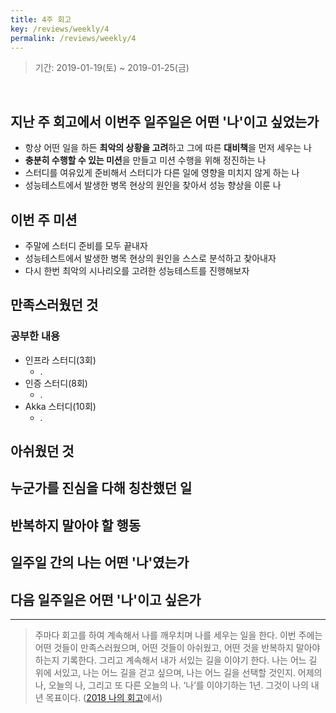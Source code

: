```yaml
---
title: 4주 회고
key: /reviews/weekly/4
permalink: /reviews/weekly/4
---
```


> 기간: 2019-01-19(토) ~ 2019-01-25(금)
<br/>

## 지난 주 회고에서 이번주 일주일은 어떤 '나'이고 싶었는가
- 항상 어떤 일을 하든 **최악의 상황을 고려**하고 그에 따른 **대비책**을 먼저 세우는 나
- **충분히 수행할 수 있는 미션**을 만들고 미션 수행을 위해 정진하는 나
- 스터디를 여유있게 준비해서 스터디가 다른 일에 영향을 미치지 않게 하는 나
- 성능테스트에서 발생한 병목 현상의 원인을 찾아서 성능 향상을 이룬 나

## 이번 주 미션
- 주말에 스터디 준비를 모두 끝내자
- 성능테스트에서 발생한 병목 현상의 원인을 스스로 분석하고 찾아내자
- 다시 한번 최악의 시나리오를 고려한 성능테스트를 진행해보자

## 만족스러웠던 것

### 공부한 내용
- 인프라 스터디(3회)
  - .
- 인증 스터디(8회)
  - .
- Akka 스터디(10회)
  - .

## 아쉬웠던 것

## 누군가를 진심을 다해 칭찬했던 일

## 반복하지 말아야 할 행동

## 일주일 간의 나는 어떤 '나'였는가

## 다음 일주일은 어떤 '나'이고 싶은가

----

> 주마다 회고를 하여 계속해서 나를 깨우치며 나를 세우는 일을 한다. 이번 주에는 어떤 것들이 만족스러웠으며, 어떤 것들이 아쉬웠고, 어떤 것을 반복하지 말아야 하는지 기록한다. 그리고 계속해서 내가 서있는 길을 이야기 한다. 나는 어느 길 위에 서있고, 나는 어느 길을 걷고 싶으며, 나는 어느 길을 선택할 것인지. 어제의 나, 오늘의 나, 그리고 또 다른 오늘의 나. ‘나’를 이야기하는 1년. 그것이 나의 내년 목표이다. ([2018 나의 회고](https://ssosso.github.io/2018/12/30/2018-%EB%82%98%EC%9D%98-%ED%9A%8C%EA%B3%A0.html)에서)
